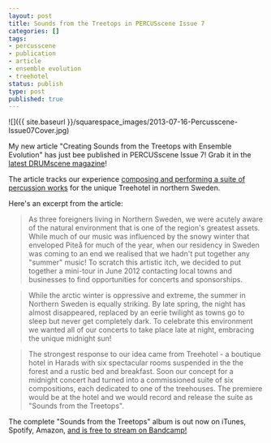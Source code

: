 ```yaml
---
layout: post
title: Sounds from the Treetops in PERCUSscene Issue 7
categories: []
tags:
- percusscene
- publication
- article
- ensemble evolution
- treehotel
status: publish
type: post
published: true
---
```


![]({{ site.baseurl }}/squarespace_images/2013-07-16-Percusscene-Issue07Cover.jpg)
  
My new article "Creating Sounds from the Treetops with Ensemble Evolution" has just bee published in PERCUSscene Issue 7! Grab it in the [latest DRUMscene magazine](http://drumscene.com.au)!

The article tracks our experience [composing and performing a suite of percussion works](http://ensemble-evolution.com/treetops/) for the unique Treehotel in northern Sweden.

Here's an excerpt from the article:

> As three foreigners living in Northern Sweden, we were acutely aware of the natural environment that is one of the region's greatest assets. While much of our music was influenced by the snowy winter that enveloped Piteå for much of the year, when our residency in Sweden was coming to an end we realised that we hadn't put together any "summer" music! To scratch this artistic itch, we decided to put together a mini-tour in June 2012 contacting local towns and businesses to find opportunities for concerts and sponsorships.
  
> While the arctic winter is oppressive and extreme, the summer in Northern Sweden is equally striking. By late spring, the night has almost disappeared, replaced by an eerie twilight as towns go to sleep but never get completely dark. To celebrate this environment we wanted all of our concerts to take place late at night, embracing the unique midnight sun!

> The strongest response to our idea came from Treehotel - a boutique hotel in Harads with six spectacular rooms suspended in the the forest and a rustic bed and breakfast. Soon our concept for a midnight concert had turned into a commissioned suite of six compositions, each dedicated to one of the treehouses. The premiere would be at the hotel and we would record and release the suite as "Sounds from the Treetops".

The complete "Sounds from the Treetops" album is out now on iTunes, Spotify, Amazon, [and is free to stream on Bandcamp!](http://ensembleevolution.bandcamp.com/album/sounds-from-the-treetops)
